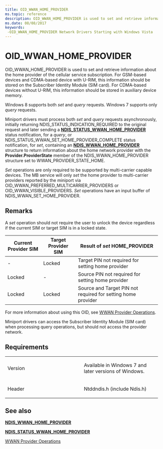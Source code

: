 ```yaml
---
title: OID_WWAN_HOME_PROVIDER
ms.topic: reference
description: OID_WWAN_HOME_PROVIDER is used to set and retrieve information about the home provider of the cellular service subscription.
ms.date: 08/08/2017
keywords: 
 -OID_WWAN_HOME_PROVIDER Network Drivers Starting with Windows Vista
---
```


# OID\_WWAN\_HOME\_PROVIDER


OID\_WWAN\_HOME\_PROVIDER is used to set and retrieve information about the home provider of the cellular service subscription. For GSM-based devices and CDMA-based device with U-RIM, this information should be stored on the Subscriber Identity Module (SIM card). For CDMA-based devices without U-RIM, this information should be stored in auxiliary device memory.

Windows 8 supports both *set* and *query* requests. Windows 7 supports only *query* requests.

Miniport drivers must process both *set* and *query* requests asynchronously, initially returning NDIS\_STATUS\_INDICATION\_REQUIRED to the original request and later sending a [**NDIS\_STATUS\_WWAN\_HOME\_PROVIDER**](ndis-status-wwan-home-provider.md) status notification, for a *query*, or NDIS\_STATUS\_WWAN\_SET\_HOME\_PROVIDER\_COMPLETE status notification, for *set*, containing an [**NDIS\_WWAN\_HOME\_PROVIDER**](/windows-hardware/drivers/ddi/ndiswwan/ns-ndiswwan-_ndis_wwan_home_provider) structure to return information about the home network provider with the **Provider.ProviderState** member of the NDIS\_WWAN\_HOME\_PROVIDER structure set to WWAN\_PROVIDER\_STATE\_HOME.

*Set* operations are only required to be supported by multi-carrier capable devices. The MB service will only *set* the home provider to multi-carrier providers reported by the miniport via OID\_WWAN\_PREFERRED\_MULTICARRIER\_PROVIDERS or OID\_WWAN\_VISIBLE\_PROVIDERS. *Set* operations have an input buffer of NDIS\_WWAN\_SET\_HOME\_PROVIDER.

## Remarks

A *set* operation should not require the user to unlock the device regardless if the current SIM or target SIM is in a locked state.

| Current Provider SIM | Target Provider SIM | Result of *set* HOME\_PROVIDER                               |
|----------------------|---------------------|--------------------------------------------------------------|
| -                    | Locked              | Target PIN not required for setting home provider            |
| Locked               | -                   | Source PIN not required for setting home provider            |
| Locked               | Locked              | Source and Target PIN not required for setting home provider |

 

For more information about using this OID, see [WWAN Provider Operations](./mb-provider-operations.md).

Miniport drivers can access the Subscriber Identity Module (SIM card) when processing query operations, but should not access the provider network.

## Requirements

<table>
<colgroup>
<col width="50%" />
<col width="50%" />
</colgroup>
<tbody>
<tr class="odd">
<td><p>Version</p></td>
<td><p>Available in Windows 7 and later versions of Windows.</p></td>
</tr>
<tr class="even">
<td><p>Header</p></td>
<td>Ntddndis.h (include Ndis.h)</td>
</tr>
</tbody>
</table>

## See also


[**NDIS\_WWAN\_HOME\_PROVIDER**](/windows-hardware/drivers/ddi/ndiswwan/ns-ndiswwan-_ndis_wwan_home_provider)

[**NDIS\_STATUS\_WWAN\_HOME\_PROVIDER**](ndis-status-wwan-home-provider.md)

[WWAN Provider Operations](./mb-provider-operations.md)

 

